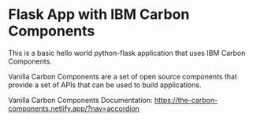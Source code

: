 # Flask App with IBM Carbon Components

This is a basic hello world python-flask application that uses IBM Carbon Components.

Vanilla Carbon Components are a set of open source components that provide a set of APIs that can be used to build applications.

Vanilla Carbon Components Documentation: <https://the-carbon-components.netlify.app/?nav=accordion>